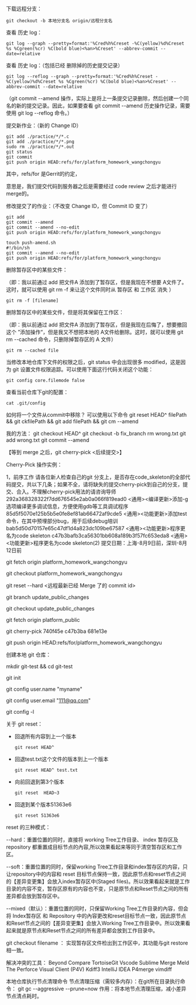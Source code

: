 
下载远程分支：

```
git checkout -b 本地分支名 origin/远程分支名
```



查看 历史 log：

``` 
git log --graph --pretty=format:'%Cred%h%Creset -%C(yellow)%d%Creset %s %Cgreen(%cr) %C(bold blue)<%an>%Creset' --abbrev-commit --date=relative
```

查看 历史 log：（包括已经 删除掉的历史提交记录）

```
git log --reflog --graph --pretty=format:'%Cred%h%Creset -%C(yellow)%d%Creset %s %Cgreen(%cr) %C(bold blue)<%an>%Creset' --abbrev-commit --date=relative
```

（git commit --amend  操作，实际上是将上一条提交记录删除，然后创建一个同名的新的提交记录。因此，如果要查看 git commit --amend  历史操作记录，需要使用  git log --reflog 命令。）



提交新作业：（新的 Change ID）

```
git add ./practice/*/*.c
git add ./practice/*/*.png
sudo rm ./practice/*/*.out
git status
git commit
git push origin HEAD:refs/for/platform_homework_wangchongyu
```

其中，refs/for 是Gerrit的约定，

 意思是，我们提交代码到服务器之后是需要经过 code review 之后才能进行merge的。


修改提交了的作业：（不改变 Change ID，但 Commit ID 变了）

``` 
git add
git commit --amend
git commit --amend --no-edit
git push origin HEAD:refs/for/platform_homework_wangchongyu
```

```
touch push-amend.sh
#!/bin/sh
git commit --amend --no-edit
git push origin HEAD:refs/for/platform_homework_wangchongyu
```


删除暂存区中的某些文件：

（即：我以前通过 add 把文件A 添加到了暂存区，但是我现在不想要 A文件了。这时，就可以使用 git rm -f 来让这个文件同时从 暂存区 和 工作区 消失 ）

``` 
git rm -f [filename]
```



删除暂存区中的某些文件，但是将其保留在工作区：

（即：我以前通过 add 把文件A 添加到了暂存区，但是我现在后悔了，想要撤回这个 ”添加操作“，但是我又不想把本地的 A文件给删除。这时，就可以使用 git rm --cached 命令，只删除掉暂存区的 A 文件）

``` 
git rm --cached file
```





当修改本地仓库下文件的权限之后，git status 中会出现很多 modified，这是因为 git 设置文件权限追踪。可以使用下面这行代码关闭这个功能：

``` 
git config core.filemode false
```



查看当前仓库下git的配置：

``` 
cat .git/config
```


如何将一个文件从commit中移除？
可以使用以下命令
git reset HEAD^ filePath && git ckfilePath  && git add filePath  && git cm --amend

我的方法：
git checkout HEAD^
git checkout -b fix_branch
rm wrong.txt
git add wrong.txt
git commit --amend

【等到 merge 之后，git cherry-pick <后续提交>】





Cherry-Pick 操作实例：

1，前序工作
      请各位新人检查自己的git 分支上，是否存在code_skeleton的全部代码提交，共以下几条；如果不全，请将缺失的提交cherry-pick到自己的分支，提交、合入。不理解cherry-pick用法的请咨询导师
292a368328322f7dd676545e2ab0a066f819ead0 <通用><编译更新>添加-g选项编译更多调试信息，方便使用gdb等工具调试程序
85d5f5070e125b5b5e0fe8ef81ab66472af9cde5  <通用><功能更新>添加test命令，在其中预埋部分bug，用于后续debug培训
bab5d50d70157e65c47df1d4a823dc109be67587 <通用><功能更新>程序更名为code skeleton
c47b3bafb3ca56301bb608a189b3f57fc653eda8 <通用><功能更新>程序更名为code skeleton(2)
      提交日期：上海-8月9日前，深圳-8月12日前


git fetch origin platform_homework_wangchongyu

git checkout platform_homework_wangchongyu

git reset --hard <远程最新已经 Merge 了的 commit id>

git branch update_public_changes

git checkout update_public_changes

git fetch origin platform_public

git cherry-pick  740f45e  c47b3ba  681e13e

git push  origin HEAD:refs/for/platform_homework_wangchongyu




创建本地 git 仓库：

mkdir git-test && cd git-test

git init

git config user.name "myname"

git config user.email "111@qq.com"

git config -l




关于 git reset：

- 回退所有内容到上一个版本
    ```
    git reset HEAD^
    ```

-  回退test.txt这个文件的版本到上一个版本
    ```
    git reset HEAD^ test.txt
    ```

- 向前回退到第3个版本
    ```
    git reset  HEAD~3
    ```

- 回退到某个版本51363e6
    ```
    git reset 51363e6
    ```


reset 的三种模式：

--hard：重置位置的同时，直接将 working Tree工作目录、 index 暂存区及 repository 都重置成目标节点的內容,所以效果看起来等同于清空暂存区和工作区。

--soft：重置位置的同时，保留working Tree工作目录和index暂存区的内容，只让repository中的内容和 reset 目标节点保持一致，因此原节点和reset节点之间的【差异变更集】会放入index暂存区中(Staged files)。所以效果看起来就是工作目录的内容不变，暂存区原有的内容也不变，只是原节点和Reset节点之间的所有差异都会放到暂存区中。

--mixed（默认）：重置位置的同时，只保留Working Tree工作目录的內容，但会将 Index暂存区 和 Repository 中的內容更改和reset目标节点一致，因此原节点和Reset节点之间的【差异变更集】会放入Working Tree工作目录中。所以效果看起来就是原节点和Reset节点之间的所有差异都会放到工作目录中。


git checkout filename ：
实现暂存区文件检出到工作区中，其功能与git restore相一致。



解决冲突的工具：
Beyond Compare
TortoiseGit
Vscode
Sublime Merge 
Meld
The Perforce Visual Client (P4V) 
Kdiff3
IntelliJ IDEA
P4merge
vimdiff



本地仓库执行节点清理命令
节点清理压缩（需较多内存）：在git所在目录执行命令：
git gc --aggressive --prune=now
作用：将本地节点清理压缩，减小差异节点清点耗时。

